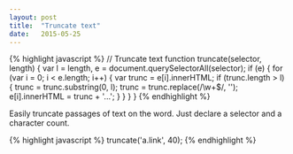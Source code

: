 ```yaml
---
layout: post
title:  "Truncate text"
date:   2015-05-25
---
```

{% highlight javascript %}
// Truncate text
function truncate(selector, length) {
    var l = length,
        e = document.querySelectorAll(selector);
    if (e) {
        for (var i = 0; i < e.length; i++) {
            var trunc = e[i].innerHTML;
            if (trunc.length > l) {
                trunc = trunc.substring(0, l);
                trunc = trunc.replace(/\w+$/, '');
                e[i].innerHTML = trunc + '...';
            }
        }
    }
}
{% endhighlight %}

Easily truncate passages of text on the word. Just declare a selector and a character count.

{% highlight javascript %}
truncate('a.link', 40);
{% endhighlight %}
